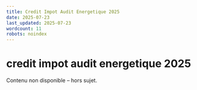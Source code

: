 ```yaml
---
title: Credit Impot Audit Energetique 2025
date: 2025-07-23
last_updated: 2025-07-23
wordcount: 11
robots: noindex
---
```


# credit impot audit energetique 2025

Contenu non disponible – hors sujet.